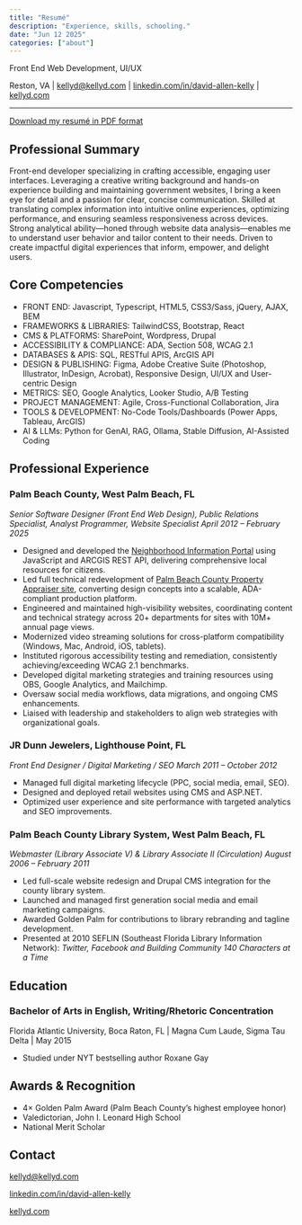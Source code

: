 ```yaml
---
title: "Resumé"
description: "Experience, skills, schooling."
date: "Jun 12 2025"
categories: ["about"]
---
```


Front End Web Development, UI/UX

Reston, VA | kellyd@kellyd.com | [linkedin.com/in/david-allen-kelly](http://linkedin.com/in/david-allen-kelly) | [kellyd.com](https://kellyd.com)

---

[Download my resumé in PDF format](/kellyd-resume.pdf)

## Professional Summary

Front-end developer specializing in crafting accessible, engaging user interfaces. Leveraging a creative writing background and hands-on experience building and maintaining government websites, I bring a keen eye for detail and a passion for clear, concise communication. Skilled at translating complex information into intuitive online experiences, optimizing performance, and ensuring seamless responsiveness across devices. Strong analytical ability—honed through website data analysis—enables me to understand user behavior and tailor content to their needs. Driven to create impactful digital experiences that inform, empower, and delight users.  

## Core Competencies

- FRONT END: Javascript, Typescript, HTML5, CSS3/Sass, jQuery, AJAX, BEM
- FRAMEWORKS & LIBRARIES: TailwindCSS, Bootstrap, React
- CMS & PLATFORMS: SharePoint, Wordpress, Drupal
- ACCESSIBILITY & COMPLIANCE: ADA, Section 508, WCAG 2.1
- DATABASES & APIS: SQL, RESTful APIS, ArcGIS API
- DESIGN & PUBLISHING: Figma, Adobe Creative Suite (Photoshop, Illustrator, InDesign, Acrobat), Responsive Design, UI/UX and User-centric Design
- METRICS: SEO, Google Analytics, Looker Studio, A/B Testing
- PROJECT MANAGEMENT: Agile, Cross-Functional Collaboration, Jira
- TOOLS & DEVELOPMENT: No-Code Tools/Dashboards (Power Apps, Tableau, ArcGIS)
- AI & LLMs: Python for GenAI, RAG, Ollama, Stable Diffusion, AI-Assisted Coding

## Professional Experience

### Palm Beach County, West Palm Beach, FL

_Senior Software Designer (Front End Web Design), Public Relations Specialist, Analyst Programmer, Website Specialist_
_April 2012 – February 2025_

- Designed and developed the [Neighborhood Information Portal](https://pbc.gov/neighborhood) using JavaScript and ARCGIS REST API, delivering comprehensive local resources for citizens.
- Led full technical redevelopment of [Palm Beach County Property Appraiser site](https://pbcpao.gov), converting design concepts into a scalable, ADA-compliant production platform.
- Engineered and maintained high-visibility websites, coordinating content and technical strategy across 20+ departments for sites with 10M+ annual page views.
- Modernized video streaming solutions for cross-platform compatibility (Windows, Mac, Android, iOS, tablets).
- Instituted rigorous accessibility testing and remediation, consistently achieving/exceeding WCAG 2.1 benchmarks.
- Developed digital marketing strategies and training resources using OBS, Google Analytics, and Mailchimp.
- Oversaw social media workflows, data migrations, and ongoing CMS enhancements.
- Liaised with leadership and stakeholders to align web strategies with organizational goals.

### JR Dunn Jewelers, Lighthouse Point, FL

_Front End Designer / Digital Marketing / SEO_
_March 2011 – October 2012_

- Managed full digital marketing lifecycle (PPC, social media, email, SEO).
- Designed and deployed retail websites using CMS and ASP.NET.
- Optimized user experience and site performance with targeted analytics and SEO improvements.

### Palm Beach County Library System, West Palm Beach, FL

_Webmaster (Library Associate V) & Library Associate II (Circulation)_
_August 2006 – February 2011_

- Led full-scale website redesign and Drupal CMS integration for the county library system.
- Launched and managed first generation social media and email marketing campaigns.
- Awarded Golden Palm for contributions to library rebranding and tagline development.
- Presented at 2010 SEFLIN (Southeast Florida Library Information Network): _Twitter, Facebook and Building Community 140 Characters at a Time_

## Education

### Bachelor of Arts in English, Writing/Rhetoric Concentration

Florida Atlantic University, Boca Raton, FL | Magna Cum Laude, Sigma Tau Delta | May 2015

- Studied under NYT bestselling author Roxane Gay

## Awards & Recognition

- 4× Golden Palm Award (Palm Beach County’s highest employee honor)
- Valedictorian, John I. Leonard High School
- National Merit Scholar

## Contact

kellyd@kellyd.com

[linkedin.com/in/david-allen-kelly](http://linkedin.com/in/david-allen-kelly)

[kellyd.com](https://kellyd.com)
